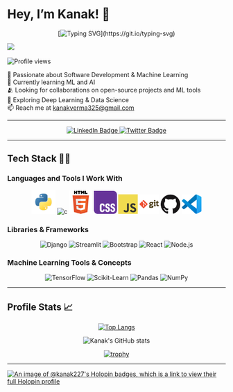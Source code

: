 # Hey, I’m Kanak! 👋

<div align="center">

  [![Typing SVG](https://readme-typing-svg.herokuapp.com?font=Montserrat&color=blue&vCenter=true&lines=Front-end-Developer+🧑‍💻;ML+Learner🧠;Problem+Solver+🔨;)](https://git.io/typing-svg)
</div>

![](https://komarev.com/ghpvc/?username=kanak227)

<img height=0 width=0 src="https://komarev.com/ghpvc/?username=kanak227&style=flat-square&color=blue" alt="Profile views"/>

<div align="left">

👀 Passionate about Software Development & Machine Learning  
🌱 Currently learning ML and AI  
🫂 Looking for collaborations on open-source projects and ML tools  
📖 Exploring Deep Learning & Data Science  
📫 Reach me at kanakverma325@gmail.com

</div>

---

<div id="badges" align="center">

  <a href="https://www.linkedin.com/in/kanakverma19/">
    <img src="https://img.shields.io/badge/LinkedIn-0072b1?style=for-the-badge&logo=linkedin&logoColor=white" alt="LinkedIn Badge"/>
  </a>
  <a href="https://x.com/Kanak4257">
    <img src="https://img.shields.io/badge/Twitter-1DA1F2?style=for-the-badge&logo=twitter&logoColor=white" alt="Twitter Badge"/>
  </a>

</div>

---

## Tech Stack 👨‍💻

### Languages and Tools I Work With

<div align="center">
  <img height="55" alt="python" src="https://raw.githubusercontent.com/github/explore/main/topics/python/python.png">
  <img height="50" alt="c" src="https://fekir.info/img/c-logo.png">
  <img height="53" alt="html" src="https://raw.githubusercontent.com/github/explore/main/topics/html/html.png">
  <img height="53" alt="css" src="https://raw.githubusercontent.com/github/explore/main/topics/css/css.png"> 
  <img height="45" alt="js" src="https://raw.githubusercontent.com/github/explore/main/topics/javascript/javascript.png">
  <img height="45" alt="git" src="https://raw.githubusercontent.com/github/explore/main/topics/git/git.png">
  <img height="45" alt="github" src="https://raw.githubusercontent.com/github/explore/main/topics/github/github.png">
  <img height="45" alt="vscode" src="https://raw.githubusercontent.com/github/explore/main/topics/visual-studio-code/visual-studio-code.png">
</div>

### Libraries & Frameworks

<div align="center">

![Django](https://img.shields.io/badge/Django-royalblue.svg?style=for-the-badge&logo=Django&logoColor=white)
![Streamlit](https://img.shields.io/badge/Streamlit-royalblue.svg?style=for-the-badge&logo=Streamlit&logoColor=white)
![Bootstrap](https://img.shields.io/badge/Bootstrap-royalblue.svg?style=for-the-badge&logo=Bootstrap&logoColor=white)
![React](https://img.shields.io/badge/React-royalblue.svg?style=for-the-badge&logo=React&logoColor=white)
![Node.js](https://img.shields.io/badge/Node.js-royalblue.svg?style=for-the-badge&logo=Node.js&logoColor=white)

</div>

### Machine Learning Tools & Concepts

<div align="center">

![TensorFlow](https://img.shields.io/badge/TensorFlow-royalblue.svg?style=for-the-badge&logo=TensorFlow&logoColor=white)
![Scikit-Learn](https://img.shields.io/badge/Scikit--Learn-royalblue.svg?style=for-the-badge&logo=scikit-learn&logoColor=white)
![Pandas](https://img.shields.io/badge/Pandas-royalblue.svg?style=for-the-badge&logo=pandas&logoColor=white)
![NumPy](https://img.shields.io/badge/NumPy-royalblue.svg?style=for-the-badge&logo=numpy&logoColor=white)

</div>

---

## Profile Stats 📈

<div align="center">

[![Top Langs](https://github-readme-stats.vercel.app/api/top-langs/?username=kanak227&layout=compact&theme=tokyonight&hide=jupyter%20notebook&size_weight=0.5&count_weight=0.5)](https://github.com/kanak227?tab=repositories)


![Kanak's GitHub stats](https://github-readme-stats.vercel.app/api?username=kanak227&count_private=true&show_icons=true&theme=tokyonight)

[![trophy](https://github-profile-trophy.vercel.app/?username=kanak227&theme=onedark)](https://github.com/kanak227/github-profile-trophy)

</div>

---

[![An image of @kanak227's Holopin badges, which is a link to view their full Holopin profile](https://holopin.me/kanak227)](https://holopin.io/@kanak227)

